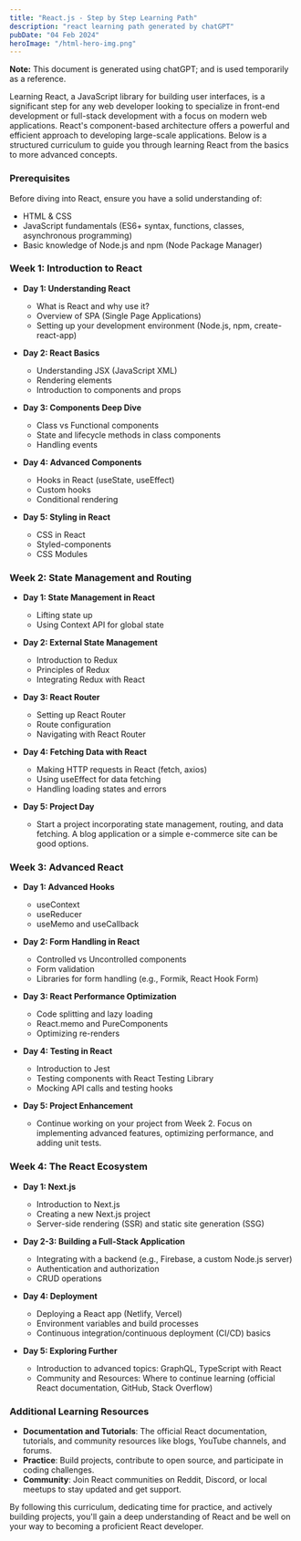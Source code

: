 ```yaml
---
title: "React.js - Step by Step Learning Path"
description: "react learning path generated by chatGPT"
pubDate: "04 Feb 2024"
heroImage: "/html-hero-img.png"
---
```





**Note:** This document is generated using chatGPT; and is used temporarily as a reference.

Learning React, a JavaScript library for building user interfaces, is a significant step for any web developer looking to specialize in front-end development or full-stack development with a focus on modern web applications. React's component-based architecture offers a powerful and efficient approach to developing large-scale applications. Below is a structured curriculum to guide you through learning React from the basics to more advanced concepts.

### Prerequisites
Before diving into React, ensure you have a solid understanding of:
- HTML & CSS
- JavaScript fundamentals (ES6+ syntax, functions, classes, asynchronous programming)
- Basic knowledge of Node.js and npm (Node Package Manager)

### Week 1: Introduction to React

- **Day 1: Understanding React**
  - What is React and why use it?
  - Overview of SPA (Single Page Applications)
  - Setting up your development environment (Node.js, npm, create-react-app)

- **Day 2: React Basics**
  - Understanding JSX (JavaScript XML)
  - Rendering elements
  - Introduction to components and props

- **Day 3: Components Deep Dive**
  - Class vs Functional components
  - State and lifecycle methods in class components
  - Handling events

- **Day 4: Advanced Components**
  - Hooks in React (useState, useEffect)
  - Custom hooks
  - Conditional rendering

- **Day 5: Styling in React**
  - CSS in React
  - Styled-components
  - CSS Modules

### Week 2: State Management and Routing

- **Day 1: State Management in React**
  - Lifting state up
  - Using Context API for global state

- **Day 2: External State Management**
  - Introduction to Redux
  - Principles of Redux
  - Integrating Redux with React

- **Day 3: React Router**
  - Setting up React Router
  - Route configuration
  - Navigating with React Router

- **Day 4: Fetching Data with React**
  - Making HTTP requests in React (fetch, axios)
  - Using useEffect for data fetching
  - Handling loading states and errors

- **Day 5: Project Day**
  - Start a project incorporating state management, routing, and data fetching. A blog application or a simple e-commerce site can be good options.

### Week 3: Advanced React

- **Day 1: Advanced Hooks**
  - useContext
  - useReducer
  - useMemo and useCallback

- **Day 2: Form Handling in React**
  - Controlled vs Uncontrolled components
  - Form validation
  - Libraries for form handling (e.g., Formik, React Hook Form)

- **Day 3: React Performance Optimization**
  - Code splitting and lazy loading
  - React.memo and PureComponents
  - Optimizing re-renders

- **Day 4: Testing in React**
  - Introduction to Jest
  - Testing components with React Testing Library
  - Mocking API calls and testing hooks

- **Day 5: Project Enhancement**
  - Continue working on your project from Week 2. Focus on implementing advanced features, optimizing performance, and adding unit tests.

### Week 4: The React Ecosystem

- **Day 1: Next.js**
  - Introduction to Next.js
  - Creating a new Next.js project
  - Server-side rendering (SSR) and static site generation (SSG)

- **Day 2-3: Building a Full-Stack Application**
  - Integrating with a backend (e.g., Firebase, a custom Node.js server)
  - Authentication and authorization
  - CRUD operations

- **Day 4: Deployment**
  - Deploying a React app (Netlify, Vercel)
  - Environment variables and build processes
  - Continuous integration/continuous deployment (CI/CD) basics

- **Day 5: Exploring Further**
  - Introduction to advanced topics: GraphQL, TypeScript with React
  - Community and Resources: Where to continue learning (official React documentation, GitHub, Stack Overflow)

### Additional Learning Resources
- **Documentation and Tutorials**: The official React documentation, tutorials, and community resources like blogs, YouTube channels, and forums.
- **Practice**: Build projects, contribute to open source, and participate in coding challenges.
- **Community**: Join React communities on Reddit, Discord, or local meetups to stay updated and get support.

By following this curriculum, dedicating time for practice, and actively building projects, you'll gain a deep understanding of React and be well on your way to becoming a proficient React developer.
